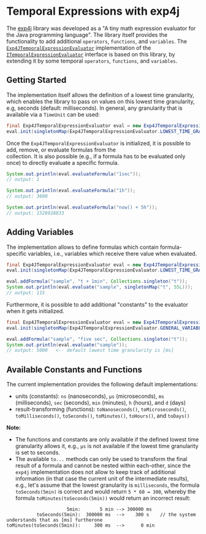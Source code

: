 # Temporal Expressions with exp4j

The [exp4j](https://github.com/fasseg/exp4j) library was developed as a "A tiny math expression evaluator for the Java 
programming language". The library itself provides the functionality to add additional `operators`, `functions`, and 
`variables`. The [`Exp4JTemporalExpressionEvaluator`](../src/com/brein/time/expressions/Exp4JTemporalExpressionEvaluator.java) 
implementation of the [`ITemporalExpressionEvaluator`](../src/com/brein/time/expressions/ITemporalExpressionEvaluator.java) 
interface is based on this library, by extending it by some temporal `operators`, `functions`, and `variables`.

## Getting Started

The implementation itself allows the definition of a lowest time granularity, which enables the library to pass on values 
on this lowest time granularity, e.g, seconds (default: milliseconds). In general, any granularity that is available via a `TimeUnit` can be used:

```java
final Exp4JTemporalExpressionEvaluator eval = new Exp4JTemporalExpressionEvaluator();
eval.init(singletonMap(Exp4JTemporalExpressionEvaluator.LOWEST_TIME_GRANULARITY, TimeUnit.SECONDS));
```

Once the `Exp4JTemporalExpressionEvaluator` is initialized, it is possible to add, remove, or evaluate formulas from the  
collection. It is also possible (e.g., if a formula has to be evaluated only once) to directly evaluate a specific 
formula.

```java
System.out.println(eval.evaluateFormula("1sec"));
// output: 1

System.out.println(eval.evaluateFormula("1h"));
// output: 3600

System.out.println(eval.evaluateFormula("now() + 5h"));
// output: 1528928833
```

## Adding Variables

The implementation allows to define formulas which contain formula-specific variables, i.e., variables which receive 
there value when evaluated.

```java
final Exp4JTemporalExpressionEvaluator eval = new Exp4JTemporalExpressionEvaluator();
eval.init(singletonMap(Exp4JTemporalExpressionEvaluator.LOWEST_TIME_GRANULARITY, TimeUnit.SECONDS));

eval.addFormula("sample", "t + 1min", Collections.singleton("t"));
System.out.println(eval.evaluate("sample", singletonMap("t", 55L)));
// output: 115
```

Furthermore, it is possible to add additional "constants" to the evaluator when it gets initialized.

```java
final Exp4JTemporalExpressionEvaluator eval = new Exp4JTemporalExpressionEvaluator();
eval.init(singletonMap(Exp4JTemporalExpressionEvaluator.GENERAL_VARIABLES, singletonMap("five", 5)));

eval.addFormula("sample", "five sec", Collections.singleton("t"));
System.out.println(eval.evaluate("sample"));
// output: 5000   <-- default lowest time granularity is [ms]
```

## Available Constants and Functions

The current implementation provides the following default implementations:

- units (constants): `ns` (nanoseconds), `μs` (microseconds), `ms` (milliseconds), `sec` (seconds), `min` (minutes), `h` (hours), and `d` (days)
- result-transforming (functions): `toNanoseconds()`, `toMicroseconds()`, `toMilliseconds()`, `toSeconds()`, `toMinutes()`, `toHours()`, and `toDays()`

**Note:** 

- The functions and constants are only available if the defined lowest time granularity allows it, e.g., `μs` is 
not available if the lowest time granularity is set to seconds. 
- The available `to...` methods can only be used to transform the final result of a formula and cannot be nested within 
each-other, since the `exp4j` implementation does not allow to keep track of additional information (in that case the 
current unit of the intermediate results), e.g., let's assume that the lowest granularity is `milliseconds`, the 
formula `toSeconds(5min)` is correct and would return `5 * 60 = 300`, whereby the formula `toMinutes(toSeconds(5min))` 
would return an incorrect result:
```
                      5min:       5 min --> 300000 ms
           toSeconds(5min):  300000 ms  -->    300 s    // the system understands that as [ms] furtherone
toMinutes(toSeconds(5min)):     300 ms  -->      0 min
```